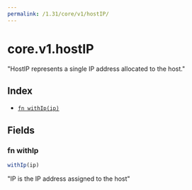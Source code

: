 ```yaml
---
permalink: /1.31/core/v1/hostIP/
---
```


# core.v1.hostIP

"HostIP represents a single IP address allocated to the host."

## Index

* [`fn withIp(ip)`](#fn-withip)

## Fields

### fn withIp

```ts
withIp(ip)
```

"IP is the IP address assigned to the host"